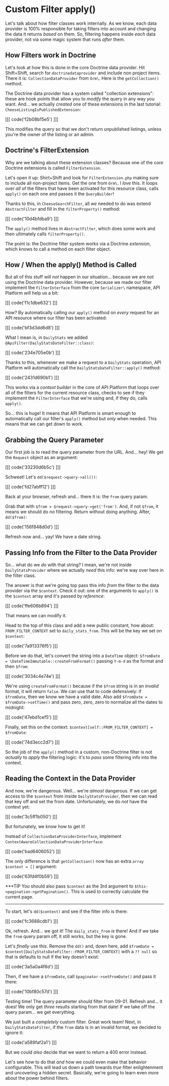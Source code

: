 # Custom Filter apply()

Let's talk about how filter classes work internally. As we know, each data
provider is 100% responsible for taking filters into account and changing the data
it returns *based* on them. So, filtering happens inside *each* data provider, not
via some magic system that runs *after* them.

## How Filters work in Doctrine

Let's look at how this is done in the core Doctrine data provider. Hit Shift+Shift,
search for `doctrinedataprovider` and include non project items. There it is:
`CollectionDataProvider` from `Orm\`. Here is the `getCollection()` method.

The Doctrine data provider has a system called "collection extensions": these are
hook points that allow you to *modify* the query in any way you want. And... we
actually *created* one of these extensions in the last tutorial:
`CheeseListingIsPublishedExtension`:

[[[ code('f2b08b15e5') ]]]

This modifies the query so that we don't return unpublished listings, unless
you're the owner of the listing or an admin.

## Doctrine's FilterExtension

Why are we talking about these extension classes? Because one of the *core*
Doctrine extensions is called `FilterExtension`.

Let's open it up: Shirt+Shift and look for `FilterExtension.php` making sure to
include all non-project items. Get the one from `Orm\`. I *love* this. It loops
over *all* of the filters that have been activated for this resource class, calls
`apply()` on each one and passes it the `QueryBuilder`!

Thanks to this, in `CheeseSearchFilter`, all *we* needed to do was extend
`AbstractFilter` and fill in the `filterProperty()` method:

[[[ code('10d4bfdba9') ]]]

The `apply()` method lives in `AbstractFilter`, which does some work and then
ultimately calls `filterProperty()`.

The point is: the Doctrine filter system works via a Doctrine *extension*, which
knows to call a method on each filter object.

## How / When the apply() Method is Called

But all of this stuff will *not* happen in our situation... because we are *not*
using the Doctrine data provider. However, because we made our filter implement the
`FilterInterface` from the core `Serializer\` namespace, API Platform *will* help
us a bit:

[[[ code('f1c1dbe632') ]]]

How? By automatically calling our `apply()` method on *every* request for an
API resource where our filter has been activated:

[[[ code('bf3d3dd6d8') ]]]

What I mean is, in `DailyStats` we added `@ApiFilter(DailyStatsDateFilter::class)`:

[[[ code('234e705e0b') ]]]

Thanks to this, whenever we make a request to a `DailyStats` operation, API
Platform will automatically call the `DailyStatsDateFilter::apply()` method:

[[[ code('2431d690b1') ]]]

This works via a *context builder* in the core of API Platform that loops over all
of the filters for the current resource class, checks to see if they implement the
`FilterInterface` that we're using and, if they do, calls `apply()`.

So... this is huge! It means that API Platform is smart enough to automatically
call our filter's `apply()` method but *only* when needed. This means that we can
get down to work.

## Grabbing the Query Parameter

Our first job is to read the query parameter from the URL. And... hey! We get
the `Request` object as an argument:

[[[ code('33230d6b5c') ]]]

Schweet! Let's `dd($request->query->all())`:

[[[ code('fd27abff12') ]]]

Back at your browser, refresh and... there it is: the `from` query param.

Grab that with `$from = $request->query->get('from')`. And, if not `$from`,
it means we should do *no* filtering. Return without doing anything. After,
`dd($from)`:

[[[ code('156f848d0d') ]]]

Refresh now and... yay! We have a date string.

## Passing Info from the Filter to the Data Provider

So... what do we *do* with that string? I mean, we're not inside
`DailyStatsProvider` where we actually *need* this info: we're way over here in
the filter class.

The answer is that we're going top pass this info *from* the filter *to* the data
provider via the `$context`. Check it out: one of the arguments to `apply()` is
the `$context` array and it's passed by *reference*:

[[[ code('ffe606b894') ]]]

That means we can modify it.

Head to the top of this class and add a new public constant, how about:
`FROM_FILTER_CONTEXT` set to `daily_stats_from`. This will be the key we
set on `$context`:

[[[ code('7a913376f5') ]]]

Before we do that, let's convert the string into a `DateTime` object:
`$fromDate = \DateTimeImmutable::createFromFormat()` passing
`Y-m-d` as the format and then `$from`:

[[[ code('3034c4e74e') ]]]

We're using `createFromFormat()` because if the `$from` string is in an *invalid*
format, it will return `false`. We can use that to code defensively: if `$fromDate`,
then we know we have a valid date. Also add `$fromDate = $fromDate->setTime()`
and pass zero, zero, zero to normalize all the dates to midnight:

[[[ code('47ebd1cef5') ]]]

Finally, set this on the context: `$context[self::FROM_FILTER_CONTEXT] = $fromDate`:

[[[ code('74d3ecc2d7') ]]]

So the job of the `apply()` method in a custom, non-Doctrine filter is not
*actually* to *apply* the filtering logic: it's to *pass* some filtering
info into the context.

## Reading the Context in the Data Provider

And now, we're dangerous. Well... we're *almost* dangerous. If we can get access
to the `$context` from inside `DailyStatsProvider`, then we can read that key off
and set the from date. Unfortunately, we do *not* have the context yet:

[[[ code('3c5ff1b050') ]]]

But fortunately, we know how to get it!

Instead of `CollectionDataProviderInterface`, implement
`ContextAwareCollectionDataProviderInterface`:

[[[ code('bad6406052') ]]]

The only difference is that `getCollection()` now has an extra
`array $context = []` argument:

[[[ code('63fd4f0b59') ]]]

***TIP
You should also pass `$context` as the 3rd argument to `$this->pagination->getPagination()`.
This is used to correctly calculate the current page.
***

To start, let's `dd($context)` and see if the filter info is there:

[[[ code('fc3688cdb1') ]]]

Ok, refresh. And... we got it! The `daily_stats_from` *is* there! And if we take
the `from` query param off, it still works, but the key is gone.

Let's *finally* use this. Remove the `dd()` and, down here,
add `$fromDate = $context[DailyStatsDateFilter::FROM_FILTER_CONTEXT]` with a
`?? null` so that is defaults to null if the key doesn't exist:

[[[ code('3a5a0a4f6d') ]]]

Then, if we have a `$fromDate`, call `$paginator->setFromDate()` and pass it there:

[[[ code('10bf80c57d') ]]]

Testing time! The query parameter should filter from 09-01. Refresh and... it
does! We only get *three* results starting from that date! If we take off the
query param... we get everything.

We just built a *completely* custom filter. Great work team! Next, in
`DailyStatsDateFilter`, if the `from` data is in an invalid format, we decided
to ignore it:

[[[ code('a589faf2a1') ]]]

But we could *also* decide that we want to return a 400 error instead.

Let's see how to do that *and* how we could even make that behavior configurable.
This will lead us down a path towards *true* filter enlightenment and uncovering
a hidden secret. Basically, we're going to learn even *more* about the power
behind filters.
